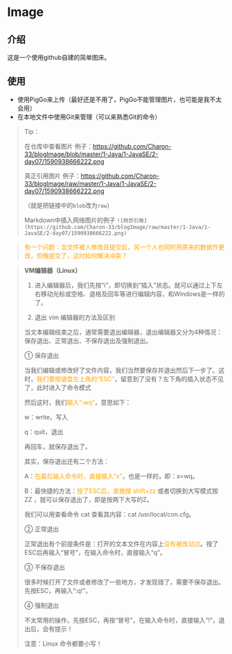# Image

## 介绍

这是一个使用github自建的简单图床。

## 使用

- 使用PigGo来上传（最好还是不用了，PigGo不能管理图片，也可能是我不太会用）
- 在本地文件中使用Git来管理（可以来熟悉Git的命令）

>Tip：
>
>在仓库中查看图片 例子：https://github.com/Charon-33/blogImage/blob/master/1-Java/1-JavaSE/2-day07/1590938666222.png
>
>真正引用图片 例子：https://github.com/Charon-33/blogImage/raw/master/1-Java/1-JavaSE/2-day07/1590938666222.png
>
>（就是把链接中的`blob`改为`raw`）
>
>Markdown中插入网络图片的例子 `![网页引用](https://github.com/Charon-33/blogImage/raw/master/1-Java/1-JavaSE/2-day07/1590938666222.png)`

> <font color='orange'>有一个问题：当文件被人修改且提交后，另一个人也同时用原来的数据作更改，但晚提交了，这时如何解决冲突？</font>

> **VM编辑器（Linux）**
>
> 1. 进入编辑器后，我们先按“i”，即切换到“插入”状态。就可以通过上下左右移动光标或空格、退格及回车等进行编辑内容，和Windows是一样的了。
>
> 2. 退出 vim 编辑器的方法及区别
>
> 当文本编辑结束之后，通常需要退出编辑器，退出编辑器又分为4种情况：保存退出、正常退出、不保存退出及强制退出。
>
> ① 保存退出
>
> 当我们编辑或修改好了文件内容，我们当然要保存并退出然后下一步了。这时，<font color='orange'>我们要按键盘左上角的“ESC”</font>，留意到了没有？左下角的插入状态不见了，此时进入了命令模式
>
> 然后这时，我们<font color='orange'>输入“:wq”</font>，意思如下：
>
> w：write，写入
>
> q：quit，退出
>
> 再回车，就保存退出了。
>
> 其实，保存退出还有二个方法：
>
> A：<font color='orange'>在最后输入命令时，直接输入“x”</font>，也是一样的，即：x=wq。
>
> B：最快捷的方法：<font color='orange'>按了ESC后，直接按 shift+zz</font> 或者切换到大写模式按 ZZ ，就可以保存退出了，即是按两下大写的Z。
>
> 我们可以用查看命令 cat 查看其内容：cat /usr/local/con.cfg。
>
> ② 正常退出
>
> 正常退出有个前提条件是：打开的文本文件在内容上<font color='orange'>没有被改动过</font>。按了ESC后再输入“冒号”，在输入命令时，直接输入“q”。
>
> ③ 不保存退出
>
> 很多时候打开了文件或者修改了一些地方，才发现错了，需要不保存退出。先按ESC，再输入“:q!”。
>
> ④ 强制退出
>
> 不太常用的操作，先按ESC，再按“冒号”，在输入命令时，直接输入“!”，退出后，会有提示！
>
> 注意：Linux 命令都要小写！

